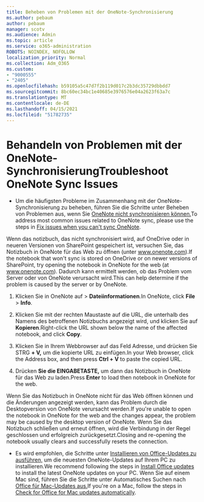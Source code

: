 ```yaml
---
title: Beheben von Problemen mit der OneNote-Synchronisierung
ms.author: pebaum
author: pebaum
manager: scotv
ms.audience: Admin
ms.topic: article
ms.service: o365-administration
ROBOTS: NOINDEX, NOFOLLOW
localization_priority: Normal
ms.collection: Adm_O365
ms.custom:
- "9000555"
- "2405"
ms.openlocfilehash: b59105a5c47d7f2b119d017c2b3dc35729dbbdd7
ms.sourcegitcommit: 8bc60ec34bc1e40685e3976576e04a2623f63a7c
ms.translationtype: MT
ms.contentlocale: de-DE
ms.lasthandoff: 04/15/2021
ms.locfileid: "51782735"
---
```

# <a name="troubleshoot-onenote-sync-issues"></a><span data-ttu-id="9c87e-102">Behandeln von Problemen mit der OneNote-Synchronisierung</span><span class="sxs-lookup"><span data-stu-id="9c87e-102">Troubleshoot OneNote Sync Issues</span></span>

* <span data-ttu-id="9c87e-103">Um die häufigsten Probleme im Zusammenhang mit der OneNote-Synchronisierung zu beheben, führen Sie die Schritte unter Beheben von Problemen aus, wenn Sie [OneNote nicht synchronisieren können.](https://support.office.com/article/Fix-issues-when-you-can-t-sync-OneNote-299495ef-66d1-448f-90c1-b785a6968d45)</span><span class="sxs-lookup"><span data-stu-id="9c87e-103">To address most common issues related to OneNote sync, please use the steps in [Fix issues when you can't sync OneNote](https://support.office.com/article/Fix-issues-when-you-can-t-sync-OneNote-299495ef-66d1-448f-90c1-b785a6968d45).</span></span>

<span data-ttu-id="9c87e-104">Wenn das notizbuch, das nicht synchronisiert wird, auf OneDrive oder in neueren Versionen von SharePoint gespeichert ist, versuchen Sie, das Notizbuch in OneNote für das Web zu öffnen (unter www.onenote.com).</span><span class="sxs-lookup"><span data-stu-id="9c87e-104">If the notebook that won't sync is stored on OneDrive or on newer versions of SharePoint, try opening the notebook in OneNote for the web (at www.onenote.com).</span></span> <span data-ttu-id="9c87e-105">Dadurch kann ermittelt werden, ob das Problem vom Server oder von OneNote verursacht wird.</span><span class="sxs-lookup"><span data-stu-id="9c87e-105">This can help determine if the problem is caused by the server or by OneNote.</span></span>

1. <span data-ttu-id="9c87e-106">Klicken Sie in OneNote auf  >  **Dateiinformationen**.</span><span class="sxs-lookup"><span data-stu-id="9c87e-106">In OneNote, click **File** > **Info**.</span></span>

2. <span data-ttu-id="9c87e-107">Klicken Sie mit der rechten Maustaste auf die URL, die unterhalb des Namens des betroffenen Notizbuchs angezeigt wird, und klicken Sie auf **Kopieren**.</span><span class="sxs-lookup"><span data-stu-id="9c87e-107">Right-click the URL shown below the name of the affected notebook, and click **Copy**.</span></span>

3. <span data-ttu-id="9c87e-108">Klicken Sie in Ihrem Webbrowser auf das Feld Adresse, und drücken Sie STRG **+ V,** um die kopierte URL zu einfügen.</span><span class="sxs-lookup"><span data-stu-id="9c87e-108">In your Web browser, click the Address box, and then press **Ctrl + V** to paste the copied URL.</span></span>

4. <span data-ttu-id="9c87e-109">Drücken **Sie die EINGABETASTE,** um dann das Notizbuch in OneNote für das Web zu laden.</span><span class="sxs-lookup"><span data-stu-id="9c87e-109">Press **Enter** to load then notebook in OneNote for the web.</span></span>

<span data-ttu-id="9c87e-110">Wenn Sie das Notizbuch in OneNote nicht für das Web öffnen können und die Änderungen angezeigt werden, kann das Problem durch die Desktopversion von OneNote verursacht werden.</span><span class="sxs-lookup"><span data-stu-id="9c87e-110">If you're unable to open the notebook in OneNote for the web and the changes appear, the problem may be caused by the desktop version of OneNote.</span></span> <span data-ttu-id="9c87e-111">Wenn Sie das Notizbuch schließen und erneut öffnen, wird die Verbindung in der Regel geschlossen und erfolgreich zurückgesetzt.</span><span class="sxs-lookup"><span data-stu-id="9c87e-111">Closing and re-opening the notebook usually clears and successfully resets the connection.</span></span>

* <span data-ttu-id="9c87e-112">Es wird empfohlen, die Schritte unter [Installieren von Office-Updates zu ausführen,](https://support.office.com/article/Install-Office-updates-2ab296f3-7f03-43a2-8e50-46de917611c5) um die neuesten OneNote-Updates auf Ihrem PC zu installieren.</span><span class="sxs-lookup"><span data-stu-id="9c87e-112">We recommend following the steps in [Install Office updates](https://support.office.com/article/Install-Office-updates-2ab296f3-7f03-43a2-8e50-46de917611c5) to install the latest OneNote updates on your PC.</span></span> <span data-ttu-id="9c87e-113">Wenn Sie auf einem Mac sind, führen Sie die Schritte unter Automatisches Suchen nach [Office für Mac-Updates aus.](https://support.office.com/article/update-office-for-mac-automatically-bfd1e497-c24d-4754-92ab-910a4074d7c1)</span><span class="sxs-lookup"><span data-stu-id="9c87e-113">If you're on a Mac, follow the steps in [Check for Office for Mac updates automatically](https://support.office.com/article/update-office-for-mac-automatically-bfd1e497-c24d-4754-92ab-910a4074d7c1).</span></span>